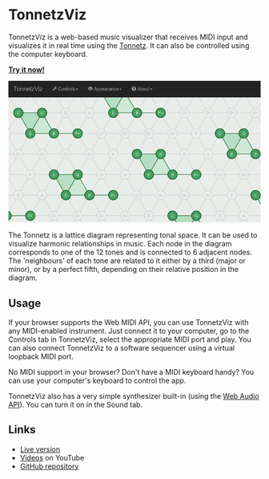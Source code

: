 TonnetzViz
==========

TonnetzViz is a web-based music visualizer that receives MIDI input and
visualizes it in real time using the [Tonnetz][1]. It can
also be controlled using the computer keyboard.

[**Try it now!**](https://cifkao.github.io/tonnetz-viz/)

![screenshot](images/screenshot-apollo.png)

The Tonnetz is a lattice diagram representing tonal space. It can be used to
visualize harmonic relationships in music. Each node in the diagram corresponds
to one of the 12 tones and is connected to 6 adjacent nodes. The 'neighbours'
of each tone are related to it either by a third (major or minor), or by a
perfect fifth, depending on their relative position in the diagram.

Usage
-----
If your browser supports the Web MIDI API, you can use TonnetzViz with any
MIDI-enabled instrument. Just connect it to your computer, go to the Controls
tab in TonnetzViz, select the appropriate MIDI port and play. You can also
connect TonnetzViz to a software sequencer using a virtual loopback MIDI port.

No MIDI support in your browser? Don't have a MIDI keyboard handy? You can use
your computer's keyboard to control the app.

TonnetzViz also has a very simple synthesizer built-in (using the
[Web Audio API][3]). You can turn it on in the Sound tab.

Links
-----
* [Live version](https://cifkao.github.io/tonnetz-viz/)
* [Videos](https://www.youtube.com/playlist?list=PLPdw6Kin7U86ccF4atsm7E9HkWPwFGKvj) on YouTube
* [GitHub repository](https://github.com/cifkao/tonnetz-viz)

[1]: https://en.wikipedia.org/wiki/Tonnetz "Wikipedia article about the Tonnetz"
[2]: https://webaudio.github.io/web-midi-api/ "Web MIDI API"
[3]: https://developer.mozilla.org/en-US/docs/Web/API/Web_Audio_API "Web Audio API"
